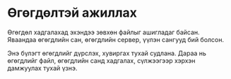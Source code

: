 # Өгөгдөлтэй ажиллах



Өгөгдөл хадгалахад эхэндээ зөвхөн файлыг ашигладаг байсан. Яваандаа өгөгдлийн сан, өгөгдлийн сервер, үүлэн сангууд бий болсон. 

Энэ бүлэгт өгөгдлийг дүрслэх, хувиргах тухай судлана. Дараа нь өгөгдлийг файл, өгөгдлийн санд хадгалах, сүлжээгээр хэрхэн дамжуулах тухай үзнэ.